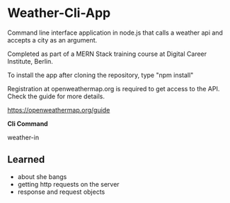 # Weather-Cli-App

Command line interface application in node.js that calls a weather api and accepts a city as an argument. 

Completed as part of a MERN Stack training course at Digital Career Institute, Berlin.

To install the app after cloning the repository, type "npm install"

Registration at openweathermap.org is required to get access to the API. Check the guide for more details. 

https://openweathermap.org/guide

**Cli Command**

weather-in <CITY NAME>

## Learned

- about she bangs
- getting http requests on the server
- response and request objects


